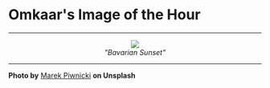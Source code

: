 # Omkaar's Image of the Hour

---

<div align="center">

<a href="https://unsplash.com/photos/mountains-stand-below-a-colorful-sunset-_69BIgeZfkE">
  <img src="https://images.unsplash.com/photo-1744649781353-8a1b70c37a77?crop=entropy&cs=tinysrgb&fit=max&fm=jpg&ixid=M3w3NjA2Nzh8MHwxfHJhbmRvbXx8fHx8fHx8fDE3NTAzMzgwMDB8&ixlib=rb-4.1.0&q=80&w=1080" style="max-width:100%; height:auto;">
</a>

<br>
<i>"Bavarian Sunset"</i>

</div>

---

**Photo by** [Marek Piwnicki](https://unsplash.com/@marekpiwnicki) **on Unsplash**
